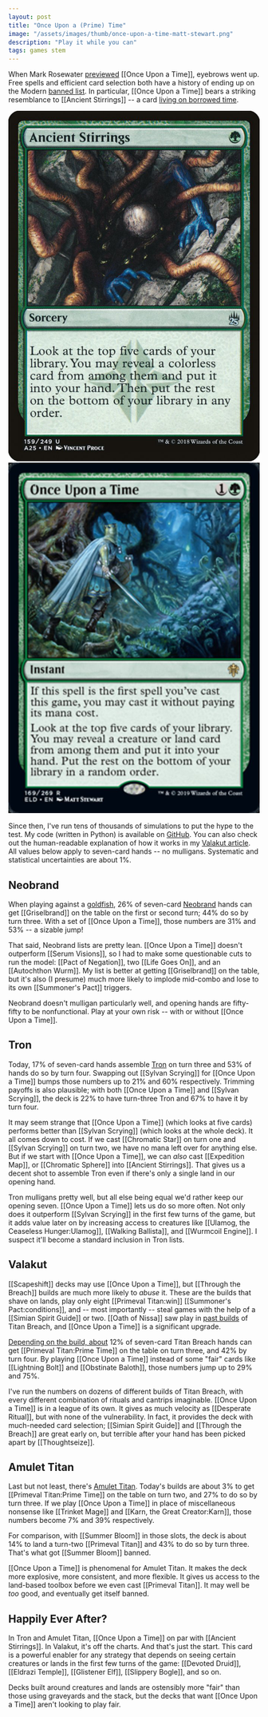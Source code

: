 ```yaml
---
layout: post
title: "Once Upon a (Prime) Time"
image: "/assets/images/thumb/once-upon-a-time-matt-stewart.png"
description: "Play it while you can"
tags: games stem
---
```


When Mark Rosewater [previewed](https://magic.wizards.com/en/articles/archive/making-magic/eldraine-or-shine-2019-09-09) [[Once Upon a Time]], eyebrows went up. Free spells and efficient card selection both have a history of ending up on the Modern [banned list](https://magic.wizards.com/en/game-info/gameplay/rules-and-formats/banned-restricted). In particular, [[Once Upon a Time]] bears a striking resemblance to [[Ancient Stirrings]] -- a card [living on borrowed time](https://magic.wizards.com/en/articles/archive/news/january-21-2019-banned-and-restricted-announcement).

<div class="flex-across">
<img class="half" src="/assets/images/ancient-stirrings.png">
<img class="half" src="/assets/images/once-upon-a-time.png">
</div>

Since then, I've run tens of thousands of simulations to put the hype to the test. My code (written in Python) is available on [GitHub](https://github.com/charles-uno/amulet). You can also check out the human-readable explanation of how it works in my [Valakut article](http://charles.uno/valakut-simulation/#the-model). All values below apply to seven-card hands -- no mulligans. Systematic and statistical uncertainties are about 1%.


## Neobrand

When playing against a [goldfish](https://mtg.gamepedia.com/Goldfishing), 26% of seven-card [Neobrand](https://www.mtggoldfish.com/archetype/modern-neobrand#paper) hands can get [[Griselbrand]] on the table on the first or second turn; 44% do so by turn three. With a set of [[Once Upon a Time]], those numbers are 31% and 53% -- a sizable jump!

That said, Neobrand lists are pretty lean. [[Once Upon a Time]] doesn't outperform [[Serum Visions]], so I had to make some questionable cuts to run the model: [[Pact of Negation]], two [[Life Goes On]], and an [[Autochthon Wurm]]. My list is better at getting [[Griselbrand]] on the table, but it's also (I presume) much more likely to implode mid-combo and lose to its own [[Summoner's Pact]] triggers.

Neobrand doesn't mulligan particularly well, and opening hands are fifty-fifty to be nonfunctional. Play at your own risk -- with or without [[Once Upon a Time]].


## Tron

Today, 17% of seven-card hands assemble [Tron](https://www.mtggoldfish.com/archetype/modern-tron-46482#paper) on turn three and 53% of hands do so by turn four. Swapping out [[Sylvan Scrying]] for [[Once Upon a Time]] bumps those numbers up to 21% and 60% respectively. Trimming payoffs is also plausible; with both [[Once Upon a Time]] and [[Sylvan Scrying]], the deck is 22% to have turn-three Tron and 67% to have it by turn four.

It may seem strange that [[Once Upon a Time]] (which looks at five cards) performs better than [[Sylvan Scrying]] (which looks at the whole deck). It all comes down to cost. If we cast [[Chromatic Star]] on turn one and [[Sylvan Scrying]] on turn two, we have no mana left over for anything else. But if we start with [[Once Upon a Time]], we can *also* cast [[Expedition Map]], or [[Chromatic Sphere]] into [[Ancient Stirrings]]. That gives us a decent shot to assemble Tron even if there's only a single land in our opening hand.

Tron mulligans pretty well, but all else being equal we'd rather keep our opening seven. [[Once Upon a Time]] lets us do so more often. Not only does it outperform [[Sylvan Scrying]] in the first few turns of the game, but it adds value later on by increasing access to creatures like [[Ulamog, the Ceaseless Hunger:Ulamog]], [[Walking Ballista]], and [[Wurmcoil Engine]]. I suspect it'll become a standard inclusion in Tron lists.


## Valakut

[[Scapeshift]] decks may use [[Once Upon a Time]], but [[Through the Breach]] builds are much more likely to *abuse* it. These are the builds that shave on lands, play only eight [[Primeval Titan:win]] [[Summoner's Pact:conditions]], and -- most importantly -- steal games with the help of a [[Simian Spirit Guide]] or two. [[Oath of Nissa]] saw play in [past builds](http://www.starcitygames.com/events/coverage/rg_valakut_with_matthias_hunt.html) of Titan Breach, and [[Once Upon a Time]] is a significant upgrade.

[Depending on the build, about](http://charles.uno/valakut-simulation/) 12% of seven-card Titan Breach hands can get [[Primeval Titan:Prime Time]] on the table on turn three, and 42% by turn four. By playing [[Once Upon a Time]] instead of some "fair" cards like [[Lightning Bolt]] and [[Obstinate Baloth]], those numbers jump up to 29% and 75%.

I've run the numbers on dozens of different builds of Titan Breach, with every different combination of rituals and cantrips imaginable. [[Once Upon a Time]] is in a league of its own. It gives as much velocity as [[Desperate Ritual]], but with none of the vulnerability. In fact, it provides the deck with much-needed card selection; [[Simian Spirit Guide]] and [[Through the Breach]] are great early on, but terrible after your hand has been picked apart by [[Thoughtseize]].


## Amulet Titan

Last but not least, there's [Amulet Titan](https://www.mtggoldfish.com/archetype/modern-amulet-titan-88330#paper). Today's builds are about 3% to get [[Primeval Titan:Prime Time]] on the table on turn two, and 27% to do so by turn three. If we play [[Once Upon a Time]] in place of miscellaneous nonsense like [[Trinket Mage]] and [[Karn, the Great Creator:Karn]], those numbers become 7% and 39% respectively.

For comparison, with [[Summer Bloom]] in those slots, the deck is about 14% to land a turn-two [[Primeval Titan]] and 43% to do so by turn three. That's what got [[Summer Bloom]] banned.

[[Once Upon a Time]] is phenomenal for Amulet Titan. It makes the deck more explosive, more consistent, and more flexible. It gives us access to the land-based toolbox before we even cast [[Primeval Titan]]. It may well be *too* good, and eventually get itself banned.


## Happily Ever After?

In Tron and Amulet Titan, [[Once Upon a Time]] on par with [[Ancient Stirrings]]. In Valakut, it's off the charts. And that's just the start. This card is a powerful enabler for any strategy that depends on seeing certain creatures or lands in the first few turns of the game: [[Devoted Druid]], [[Eldrazi Temple]], [[Glistener Elf]], [[Slippery Bogle]], and so on.

Decks built around creatures and lands are ostensibly more "fair" than those using graveyards and the stack, but the decks that want [[Once Upon a Time]] aren't looking to play fair.

